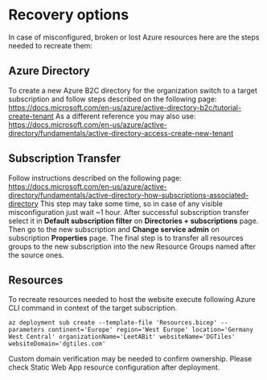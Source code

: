 # Recovery options

In case of misconfigured, broken or lost Azure resources here are the steps needed to recreate them:

## Azure Directory

To create a new Azure B2C directory for the organization switch to a target subscription and follow steps described on the following page: https://docs.microsoft.com/en-us/azure/active-directory-b2c/tutorial-create-tenant
As a different reference you may also use: https://docs.microsoft.com/en-us/azure/active-directory/fundamentals/active-directory-access-create-new-tenant

## Subscription Transfer

Follow instructions described on the following page: https://docs.microsoft.com/en-us/azure/active-directory/fundamentals/active-directory-how-subscriptions-associated-directory
This step may take some time, so in case of any visible misconfiguration just wait ~1 hour.
After successful subscription transfer select it in **Default subscription filter** on **Directories + subscriptions** page.
Then go to the new subscription and **Change service admin** on subscription **Properties** page.
The final step is to transfer all resources groups to the new subscription into the new Resource Groups named after the source ones.

## Resources

To recreate resources needed to host the website execute following Azure CLI command in context of the target subscription.

```
az deployment sub create --template-file 'Resources.bicep' --parameters continent='Europe' region='West Europe' location='Germany West Central' organizationName='LeetABit' websiteName='DGTiles' websiteDomain='dgtiles.com'
```

Custom domain verification may be needed to confirm ownership. Please check Static Web App resource configuration after deployment.
